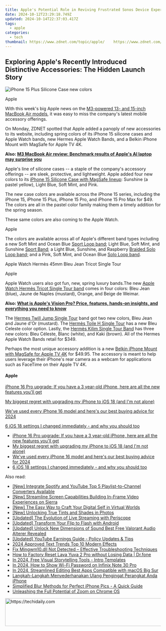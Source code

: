 ```yaml
---
title: Apple's Potential Role in Reviving Frustrated Sonos Device Experiences
date: 2024-10-12T23:29:18.749Z
updated: 2024-10-14T22:37:03.417Z
tags:
  - apple
categories:
  - tech
thumbnail: https://www.zdnet.com/topic/apple/    https://www.zdnet.com/a/img/resize/fe6eb18777fb814beaf778eead83d5c522163be6/2024/07/19/cc19c8a5-58cb-4922-883a-83602a548335/sonosdots-gettyimages-976255650.jpg?width=170&height=96&fit=crop&auto=webp
---
```


## Exploring Apple's Recently Introduced Distinctive Accessories: The Hidden Launch Story

![iPhone 15 Plus Silicone Case new colors](https://www.zdnet.com/a/img/resize/99934390b8eacc7fbb4199262b6b728ea2cc530a/2024/03/05/6e965910-63b3-4cb3-8e54-97629076f8c6/2022-42.png?auto=webp&width=1280)

Apple

With this week's big Apple news on the [M3-powered 13- and 15-inch MacBook Air models](https://www.zdnet.com/article/m3-macbook-air-review/), it was easy to miss the company's latest mobile accessory offerings.

On Monday, ZDNET spotted that Apple added a panoply of new accessories to its website, including spring colors of its iPhone 15 silicone cases and Apple Watch bands, new Hermes Apple Watch Bands, and a Belkin iPhone Mount with MagSafe for Apple TV 4K. 

**Also: [M3 MacBook Air review: Benchmark results of Apple's AI laptop may surprise you](https://www.zdnet.com/article/m3-macbook-air-review/)**

Apple's line of silicone cases -- a staple of the company's accessory offerings -- are sleek, protective, and lightweight. Apple added four new colors to its [iPhone 15 Silicone Case with MagSafe lineup](https://apple.sjv.io/c/159047/435031/7613?&sharedid=zdnet&partnerpropertyid=1980086&u=https%3A%2F%2Fwww.apple.com%2Fshop%2Fproduct%2FMWNC3ZM%2FA%2Fiphone-15-silicone-case-with-magsafe-soft-mint&subId1=zd-%5F%5FCOM%5FCLICK%5FID%5F%5F-dtp): Sunshine (a pastel yellow), Light Blue, Soft Mint, and Pink. 

The new case colors are available across the iPhone 15 series, including the iPhone 15, iPhone 15 Plus, iPhone 15 Pro, and iPhone 15 Pro Max for $49\. The colors are all in the pastel color family making them a timely addition for the spring season.

These same colors are also coming to the Apple Watch. 

Apple

The colors are available across all of Apple's different band types including a new Soft Mint and Ocean Blue [Sport Loop band](https://apple.sjv.io/c/159047/435031/7613?&sharedid=zdnet&partnerpropertyid=1980086&u=https%3A%2F%2Fwww.apple.com%2Fshop%2Fproduct%2FMW4Q3AM%2FA%2F45mm-soft-mint-sport-loop%3Ffnode%3Dd5ecdbfaaca4991c1fd8183e6b86a882ccf16a51a054d7257b37752e28f843747d23cdc02eeb4c23b7c36e9607747c949aa680372bddd2688fcd2d028904d05d61192665396dcc73189a67320332453f5711603bf6e15c323e44f0caf89e832a&subId1=zd-%5F%5FCOM%5FCLICK%5FID%5F%5F-dtp); Light Blue, Soft Mint, and Sunshine [Sport Band](https://apple.sjv.io/c/159047/435031/7613?&sharedid=zdnet&partnerpropertyid=1980086&u=https%3A%2F%2Fwww.apple.com%2Fshop%2Fproduct%2FMWMP3AM%2FA%2F41mm-sunshine-sport-band-s-m%3Ffnode%3D177f9aabb48f14f2b9f1c51f2f3972a5a91bf0ac46a1fc3efbdd0ffc9f819c0b94c17c39f4e1080e9468319521177c548e896f6257bdbd57bf4b54d5ae29e60fc78090abc1fd842a78c0b480d8bcfe03&subId1=zd-%5F%5FCOM%5FCLICK%5FID%5F%5F-dtp); a Light Blue, Sunshine, and Raspberry [Braided Solo Loop band;](https://apple.sjv.io/c/159047/435031/7613?&sharedid=zdnet&partnerpropertyid=1980086&u=https%3A%2F%2Fwww.apple.com%2Fshop%2Fproduct%2FMWKE3AM%2FA%2F41mm-light-blue-braided-solo-loop-size-1%3Ffnode%3D177f9aabb48f14f2b9f1c51f2f3972a5a91bf0ac46a1fc3efbdd0ffc9f819c0b94c17c39f4e1080e9468319521177c548e896f6257bdbd57bf4b54d5ae29e60fc78090abc1fd842a78c0b480d8bcfe03&subId1=zd-%5F%5FCOM%5FCLICK%5FID%5F%5F-dtp) and a Pink, Soft Mint, and Ocean Blue [Solo Loop band](https://apple.sjv.io/c/159047/435031/7613?&sharedid=zdnet&partnerpropertyid=1980086&u=https%3A%2F%2Fwww.apple.com%2Fshop%2Fproduct%2FMWEE3AM%2FA%2F41mm-pink-solo-loop-size-1%3Ffnode%3D177f9aabb48f14f2b9f1c51f2f3972a5a91bf0ac46a1fc3efbdd0ffc9f819c0b94c17c39f4e1080e9468319521177c548e896f6257bdbd57bf4b54d5ae29e60fc78090abc1fd842a78c0b480d8bcfe03&subId1=zd-%5F%5FCOM%5FCLICK%5FID%5F%5F-dtp). 

Apple Watch Hermès 45mm Bleu Jean Tricot Single Tour

Apple

Apple Watch users also got fun, new, spring luxury bands.The new [Apple Watch Hermès Tricot Single Tour band](https://apple.sjv.io/c/159047/435031/7613?&sharedid=zdnet&partnerpropertyid=1980086&u=https%3A%2F%2Fwww.apple.com%2Fshop%2Fproduct%2FMWP73AM%2FA%2Fapple-watch-herm%25C3%25A8s-41mm-jaune-de-naples-tricot-single-tour%3Ffnode%3D177f9aabb48f14f2b9f1c51f2f3972a5a91bf0ac46a1fc3efbdd0ffc9f819c0b94c17c39f4e1080e9468319521177c548e896f6257bdbd57bf4b54d5ae29e60fc78090abc1fd842a78c0b480d8bcfe03&subId1=zd-%5F%5FCOM%5FCLICK%5FID%5F%5F-dtp) comes in four colors: Bleu Jean (blue), Jaune de Naples (mustard), Orange, and Beige de Weimar. 

**Also: [What is Apple's Vision Pro? Price, features, hands-on insights, and everything you need to know](https://www.zdnet.com/article/what-is-apples-vision-pro-price-features-hands-on-insights-and-everything-you-need-to-know/)**

The [Hermes Twill Jump Single Tour](https://apple.sjv.io/c/159047/435031/7613?&sharedid=zdnet&partnerpropertyid=1980086&u=https%3A%2F%2Fwww.apple.com%2Fshop%2Fproduct%2FMWP63AM%2FA%2Fapple-watch-herm%25C3%25A8s-41mm-bleu-c%25C3%25A9leste-bleu-jean-twill-jump-single-tour%3Ffnode%3D177f9aabb48f14f2b9f1c51f2f3972a5a91bf0ac46a1fc3efbdd0ffc9f819c0b94c17c39f4e1080e9468319521177c548e896f6257bdbd57bf4b54d5ae29e60fc78090abc1fd842a78c0b480d8bcfe03&subId1=zd-%5F%5FCOM%5FCLICK%5FID%5F%5F-dtp) band got two new colors, Bleu Jean and Jaune d'Or (mustard). The [Hermès Toile H Single Tour](https://apple.sjv.io/c/159047/435031/7613?&sharedid=zdnet&partnerpropertyid=1980086&u=https%3A%2F%2Fwww.apple.com%2Fshop%2Fproduct%2FMWNW3AM%2FA%2Fapple-watch-herm%25C3%25A8s-45mm-bleu-c%25C3%25A9leste-%25C3%25A9cru-toile-h-single-tour%3Ffnode%3D177f9aabb48f14f2b9f1c51f2f3972a5a91bf0ac46a1fc3efbdd0ffc9f819c0b94c17c39f4e1080e9468319521177c548e896f6257bdbd57bf4b54d5ae29e60fc78090abc1fd842a78c0b480d8bcfe03&subId1=zd-%5F%5FCOM%5FCLICK%5FID%5F%5F-dtp) has a new Bleu Celeste color option. Lastly, the [Hermès Kilim Single Tour Band](https://apple.sjv.io/c/159047/435031/7613?&sharedid=zdnet&partnerpropertyid=1980086&u=https%3A%2F%2Fwww.apple.com%2Fshop%2Fproduct%2FMWNY3AM%2FA%2Fapple-watch-herm%25C3%25A8s-41mm-bleu-c%25C3%25A9leste-kilim-single-tour%3Ffnode%3D177f9aabb48f14f2b9f1c51f2f3972a5a91bf0ac46a1fc3efbdd0ffc9f819c0b94c17c39f4e1080e9468319521177c548e896f6257bdbd57bf4b54d5ae29e60fc78090abc1fd842a78c0b480d8bcfe03&subId1=zd-%5F%5FCOM%5FCLICK%5FID%5F%5F-dtp) has three new colors: Bleu Céleste, Blanc (white), and Kaki (brown). All of the Hermes Apple Watch Bands retail for $349\. 

Perhaps the most unique accessory addition is a new [Belkin iPhone Mount with MagSafe for Apple TV 4K](https://apple.sjv.io/c/159047/435031/7613?&sharedid=zdnet&partnerpropertyid=1980086&u=https%3A%2F%2Fwww.apple.com%2Fshop%2Fproduct%2FHR1V2ZM%2FA%2Fbelkin-iphone-mount-with-magsafe-for-apple-tv-4k%3Ffnode%3Dc42550d3cb55b0a3fb06de92ba08d6df619c4061c94715d0e1eb027fdbc2e9adccfb0346446e9a819a7de8c6270ee964344e2d1662158a62b66e8271f3c72deb4b3a4b7f1d4b924b568521dca231d89d5dd6301455a03b484d1bab7012d8eacb&subId1=zd-%5F%5FCOM%5FCLICK%5FID%5F%5F-dtp) for $49.95\. The accessory is meant to help users leverage their iPhone's rear camera as a webcam for applications such as FaceTime on their Apple TV 4K. 

#### Apple

[iPhone 16 Pro upgrade: If you have a 3 year-old iPhone, here are all the new features you'll get](https://www.zdnet.com/article/iphone-16-pro-and-pro-max-hands-on/ "iPhone 16 Pro upgrade: If you have a 3 year-old iPhone, here are all the new features you'll get")

[My biggest regret with upgrading my iPhone to iOS 18 (and I'm not alone)](https://www.zdnet.com/article/my-biggest-regret-with-upgrading-my-iphone-to-ios-18-and-im-not-alone/ "My biggest regret with upgrading my iPhone to iOS 18 (and I'm not alone)")

[We've used every iPhone 16 model and here's our best buying advice for 2024](https://www.zdnet.com/article/iphone-16-pro-max-buying-advice-2024/ "We've used every iPhone 16 model and here's our best buying advice for 2024")

[6 iOS 18 settings I changed immediately - and why you should too](https://www.zdnet.com/article/6-ios-18-settings-i-changed-immediately-and-why-you-should-too/ "6 iOS 18 settings I changed immediately - and why you should too")

* [iPhone 16 Pro upgrade: If you have a 3 year-old iPhone, here are all the new features you'll get](https://www.zdnet.com/article/iphone-16-pro-and-pro-max-hands-on/ "iPhone 16 Pro upgrade: If you have a 3 year-old iPhone, here are all the new features you'll get")
* [My biggest regret with upgrading my iPhone to iOS 18 (and I'm not alone)](https://www.zdnet.com/article/my-biggest-regret-with-upgrading-my-iphone-to-ios-18-and-im-not-alone/ "My biggest regret with upgrading my iPhone to iOS 18 (and I'm not alone)")
* [We've used every iPhone 16 model and here's our best buying advice for 2024](https://www.zdnet.com/article/iphone-16-pro-max-buying-advice-2024/ "We've used every iPhone 16 model and here's our best buying advice for 2024")
* [6 iOS 18 settings I changed immediately - and why you should too](https://www.zdnet.com/article/6-ios-18-settings-i-changed-immediately-and-why-you-should-too/ "6 iOS 18 settings I changed immediately - and why you should too")

<ins class="adsbygoogle"
     style="display:block"
     data-ad-format="autorelaxed"
     data-ad-client="ca-pub-7571918770474297"
     data-ad-slot="1223367746"></ins>

<ins class="adsbygoogle"
     style="display:block"
     data-ad-client="ca-pub-7571918770474297"
     data-ad-slot="8358498916"
     data-ad-format="auto"
     data-full-width-responsive="true"></ins>

<span class="atpl-alsoreadstyle">Also read:</span>
<div><ul>
<li><a href="https://facebook-record-videos.techidaily.com/new-integrate-spotify-and-youtube-top-5-playlist-to-channel-converters-available/"><u>[New] Integrate Spotify and YouTube Top 5 Playlist-to-Channel Converters Available</u></a></li>
<li><a href="https://some-tips.techidaily.com/new-streamline-screen-capabilities-building-in-frame-video-experiences-on-sierra/"><u>[New] Streamline Screen Capabilities Building In-Frame Video Experiences on Sierra</u></a></li>
<li><a href="https://some-tips.techidaily.com/new-the-easy-way-to-craft-your-digital-self-in-virtual-worlds/"><u>[New] The Easy Way to Craft Your Digital Self in Virtual Worlds</u></a></li>
<li><a href="https://some-tips.techidaily.com/new-unlocking-true-tints-and-shades-in-photos/"><u>[New] Unlocking True Tints and Shades in Photos</u></a></li>
<li><a href="https://some-tips.techidaily.com/updated-the-evolution-of-live-streaming-with-periscope/"><u>[Updated] The Evolution of Live Streaming with Periscope</u></a></li>
<li><a href="https://some-tips.techidaily.com/updated-transform-your-flip-to-flash-with-android/"><u>[Updated] Transform Your Flip to Flash with Android</u></a></li>
<li><a href="https://some-tips.techidaily.com/updated-unlock-new-dimensions-of-sound-best-free-valorant-audio-alterer-revealed/"><u>[Updated] Unlock New Dimensions of Sound Best Free Valorant Audio Alterer Revealed</u></a></li>
<li><a href="https://facebook-record-videos.techidaily.com/updated-youtube-earnings-guide-policy-updates-and-tips/"><u>[Updated] YouTube Earnings Guide - Policy Updates & Tips</u></a></li>
<li><a href="https://some-tips.techidaily.com/2024-approved-text-trends-top-10-modern-effects/"><u>2024 Approved Text Trends Top 10 Modern Effects</u></a></li>
<li><a href="https://technical-tips.techidaily.com/fix-mingwm10dll-not-detected-effective-troubleshooting-techniques/"><u>Fix Mingwm10.dll Not Detected – Effective Troubleshooting Techniques</u></a></li>
<li><a href="https://techidaily.com/how-to-factory-reset-lava-yuva-2-pro-without-losing-data-drfone-by-drfone-reset-android-reset-android/"><u>How to Factory Reset Lava Yuva 2 Pro without Losing Data | Dr.fone</u></a></li>
<li><a href="https://some-techniques.techidaily.com/in-2024-free-visual-storytelling-tools-intro-templates/"><u>In 2024, Free Visual Storytelling Tools - Intro Templates</u></a></li>
<li><a href="https://unlock-android.techidaily.com/in-2024-how-to-show-wi-fi-password-on-infinix-note-30-pro-by-drfone-android/"><u>In 2024, How to Show Wi-Fi Password on Infinix Note 30 Pro</u></a></li>
<li><a href="https://some-tips.techidaily.com/in-2024-streamlined-editing-best-apps-compatible-with-macos-big-sur/"><u>In 2024, Streamlined Editing Best Apps Compatible with macOS Big Sur</u></a></li>
<li><a href="https://win-remarkable.techidaily.com/langkah-langkah-menyederhanakan-ulang-pengingat-perangkat-anda-iphone/"><u>Langkah-Langkah Menyederhanakan Ulang Pengingat Perangkat Anda iPhone</u></a></li>
<li><a href="https://extra-information.techidaily.com/simplified-blur-methods-for-perfect-iphone-pics-a-quick-guide/"><u>Simplified Blur Methods for Perfect iPhone Pics - A Quick Guide</u></a></li>
<li><a href="https://extra-tips.techidaily.com/unleashing-the-full-potential-of-zoom-on-chrome-os/"><u>Unleashing the Full Potential of Zoom on Chrome OS</u></a></li>
</ul></div>

<!-- affiliate ads begin -->
<a href="https://appsumo.8odi.net/c/5597632/2118314/7443" target="_top" id="2118314">
  <img src="//a.impactradius-go.com/display-ad/7443-2118314" border="0" alt="https://techidaily.com" width="728" height="90"/>
</a>
<img height="0" width="0" src="https://appsumo.8odi.net/i/5597632/2118314/7443" style="position:absolute;visibility:hidden;" border="0" />
<!-- affiliate ads end -->

